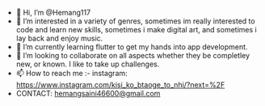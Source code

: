 - 👋 Hi, I’m @Hemang117
- 👀 I’m interested in a variety of genres, sometimes im really interested to code and learn new skills, sometimes i make digital art, and sometimes i lay back and enjoy music. 
- 🌱 I’m currently learning flutter to get my hands into app development. 
- 💞️ I’m looking to collaborate on all aspects whether they be completley new, or known. I like to take up challenges. 
- 📫 How to reach me :- instagram: https://www.instagram.com/kisi_ko_btaoge_to_nhi/?next=%2F
- CONTACT: hemangsaini46600@gmail.com 
